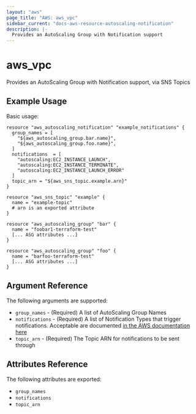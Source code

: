 ```yaml
---
layout: "aws"
page_title: "AWS: aws_vpc"
sidebar_current: "docs-aws-resource-autoscaling-notification"
description: |-
  Provides an AutoScaling Group with Notification support
---
```


# aws\_vpc

Provides an AutoScaling Group with Notification support, via SNS Topics

## Example Usage

Basic usage:

```
resource "aws_autoscaling_notification" "example_notifications" {
  group_names = [
    "${aws_autoscaling_group.bar.name}",
    "${aws_autoscaling_group.foo.name}",
  ]
  notifications  = [
    "autoscaling:EC2_INSTANCE_LAUNCH", 
    "autoscaling:EC2_INSTANCE_TERMINATE",
    "autoscaling:EC2_INSTANCE_LAUNCH_ERROR"
  ]
  topic_arn = "${aws_sns_topic.example.arn}"
}

resource "aws_sns_topic" "example" {
  name = "example-topic"
  # arn is an exported attribute
}

resource "aws_autoscaling_group" "bar" {
  name = "foobar1-terraform-test"
  [... ASG attributes ...]
}

resource "aws_autoscaling_group" "foo" {
  name = "barfoo-terraform-test"
  [... ASG attributes ...]
}
```

## Argument Reference

The following arguments are supported:

* `group_names` - (Required) A list of AutoScaling Group Names
* `notifications` - (Required) A list of Notification Types that trigger
notifications. Acceptable are documented [in the AWS documentation here][1]
* `topic_arn` - (Required) The Topic ARN for notifications to be sent through

## Attributes Reference

The following attributes are exported:

* `group_names` 
* `notifications`
* `topic_arn` 


[1]: http://docs.aws.amazon.com/AutoScaling/latest/APIReference/API_NotificationConfiguration.html

